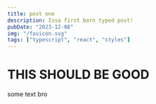 ```yaml
---
title: post one
description: Issa first born typed post!
pubDate: "2023-12-08"
img: "/favicon.svg"
tags: ["typescript", "react", "styles"]
---
```


# THIS SHOULD BE GOOD

some text bro
